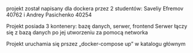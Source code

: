 projekt został napisany dla dockera przez 2 studentów: Saveliy Efremov 40762 i Andrey Pasichenko 40254

Projekt posiada 3 kontenery: bazę danych, serwer, frontend
Serwer łączy się z bazą danych po jej utworzeniu za pomocą networka

Projekt uruchamia się prszez „docker-compose up” w katalogu głównym
